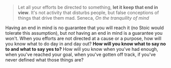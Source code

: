 > Let all your efforts be directed to something, **let it keep that end in view**. It's not activity that disturbs people, but false conceptions of things that drive them mad. Seneca, _On the tranquility of mind_

Having an end in mind is no guarantee that you will reach it (no Stoic would tolerate this assumption), but _not_ having an end in mind is a guarantee you won't. 
When you efforts are not directed at a cause or a purpose, how will you know what to do day in and day out?
**How will you know what to say no to and what to say yes to?**
How will you know when you've had enough, when you've reached your goal, when you've gotten off track, if you've never defined what those things are?